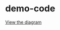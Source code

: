 # demo-code

[View the diagram](https://github.com/tbizhou/demo-code/blob/main/%E6%B5%81%E7%A8%8B%E5%9B%BE.drawio)